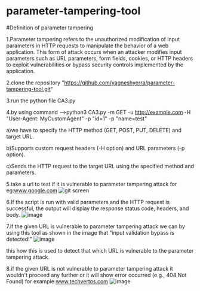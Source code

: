 # parameter-tampering-tool
#Definition of parameter tampering

1.Parameter tampering refers to the unauthorized modification of input parameters in HTTP requests to manipulate the behavior of a web application. This form of attack occurs when an attacker modifies input parameters such as URL parameters, form fields, cookies, or HTTP headers to exploit vulnerabilities or bypass security controls implemented by the application.

2.clone the repository "https://github.com/yagneshyerra/parameter-tampering-tool.git"

3.run the python file CA3.py

4.by using command -->python3 CA3.py -m GET -u http://example.com -H "User-Agent: MyCustomAgent" -p "id=1" -p "name=test"

  a)we have to specify the HTTP method (GET, POST, PUT, DELETE) and target URL.
  
  b)Supports custom request headers (-H option) and URL parameters (-p option).
  
  c)Sends the HTTP request to the target URL using the specified method and parameters.

5.take a url to test if it is vulnerable to parameter tampering attack for eg:www.google.com
![git screen](https://github.com/yagneshyerra/parameter-tampering-tool/assets/122748437/4735eb46-6742-4f29-8988-3b5f6f8c8d20)

6.If the script is run with valid parameters and the HTTP request is successful, the output will display the response status code, headers, and body.
![image](https://github.com/yagneshyerra/parameter-tampering-tool/assets/122748437/fa59810b-b10b-4a0d-b6ff-b6cbd443c3f8)

7.if the given URL is vulnerable to parameter tampering attack we can by using this tool as shown in the image that "input validation bypass is detected!"
![image](https://github.com/yagneshyerra/parameter-tampering-tool/assets/122748437/9646dac1-5234-4441-9967-98d8bb8f572e)

this how this is used to detect that which URL is vulnerable to the parameter tampering attack.

8.if the given URL is not vulnerable to parameter tampering attack it wouldn't proceed any further or it will show error occurred (e.g., 404 Not Found)
for example:www.techvertos.com
![image](https://github.com/yagneshyerra/parameter-tampering-tool/assets/122748437/7fcd7b89-e162-4532-b22f-1cd20bf8bdf5)
